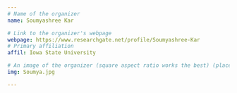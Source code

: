 ```yaml
---
# Name of the organizer
name: Soumyashree Kar

# Link to the organizer's webpage
webpage: https://www.researchgate.net/profile/Soumyashree-Kar
# Primary affiliation
affil: Iowa State University

# An image of the organizer (square aspect ratio works the best) (place in the `assets/img/organizers` directory)
img: Soumya.jpg

---
```

